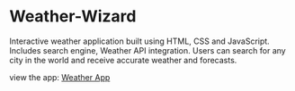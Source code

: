 # Weather-Wizard
Interactive weather application built using HTML, CSS and JavaScript.
Includes search engine, Weather API integration. 
Users can search for any city in the world and receive accurate weather and forecasts.







view the app:
[Weather App](https://weather-wizard-by-ediey.netlify.app/)
